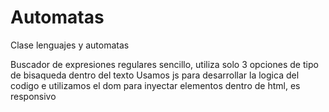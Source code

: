 # Automatas
Clase lenguajes y automatas

Buscador de expresiones regulares sencillo, utiliza solo 3 opciones de tipo de bisaqueda dentro del texto
Usamos js para desarrollar la logica del codigo e utilizamos el dom para inyectar elementos dentro de html, es responsivo

